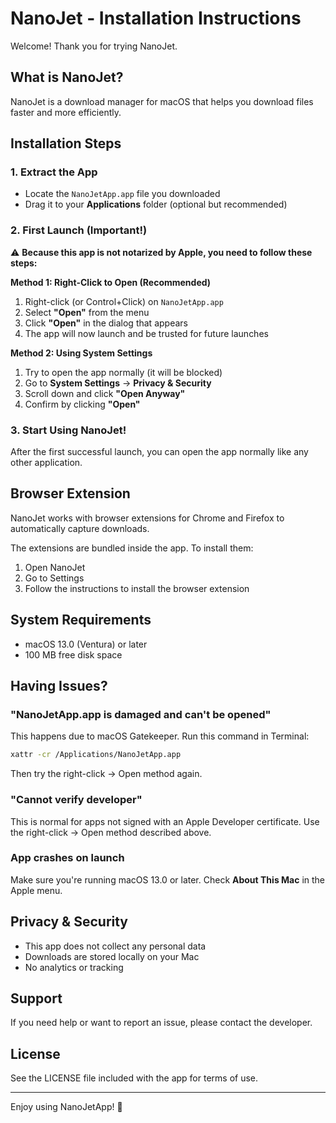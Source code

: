 # NanoJet - Installation Instructions

Welcome! Thank you for trying NanoJet.

## What is NanoJet?

NanoJet is a download manager for macOS that helps you download files faster and more efficiently.

## Installation Steps

### 1. Extract the App
- Locate the `NanoJetApp.app` file you downloaded
- Drag it to your **Applications** folder (optional but recommended)

### 2. First Launch (Important!)

⚠️ **Because this app is not notarized by Apple, you need to follow these steps:**

**Method 1: Right-Click to Open (Recommended)**
1. Right-click (or Control+Click) on `NanoJetApp.app`
2. Select **"Open"** from the menu
3. Click **"Open"** in the dialog that appears
4. The app will now launch and be trusted for future launches

**Method 2: Using System Settings**
1. Try to open the app normally (it will be blocked)
2. Go to **System Settings** → **Privacy & Security**
3. Scroll down and click **"Open Anyway"**
4. Confirm by clicking **"Open"**

### 3. Start Using NanoJet!

After the first successful launch, you can open the app normally like any other application.

## Browser Extension

NanoJet works with browser extensions for Chrome and Firefox to automatically capture downloads.

The extensions are bundled inside the app. To install them:

1. Open NanoJet
2. Go to Settings
3. Follow the instructions to install the browser extension

## System Requirements

- macOS 13.0 (Ventura) or later
- 100 MB free disk space

## Having Issues?

### "NanoJetApp.app is damaged and can't be opened"

This happens due to macOS Gatekeeper. Run this command in Terminal:

```bash
xattr -cr /Applications/NanoJetApp.app
```

Then try the right-click → Open method again.

### "Cannot verify developer"

This is normal for apps not signed with an Apple Developer certificate. Use the right-click → Open method described above.

### App crashes on launch

Make sure you're running macOS 13.0 or later. Check **About This Mac** in the Apple menu.

## Privacy & Security

- This app does not collect any personal data
- Downloads are stored locally on your Mac
- No analytics or tracking

## Support

If you need help or want to report an issue, please contact the developer.

## License

See the LICENSE file included with the app for terms of use.

---

Enjoy using NanoJetApp! 🚀


